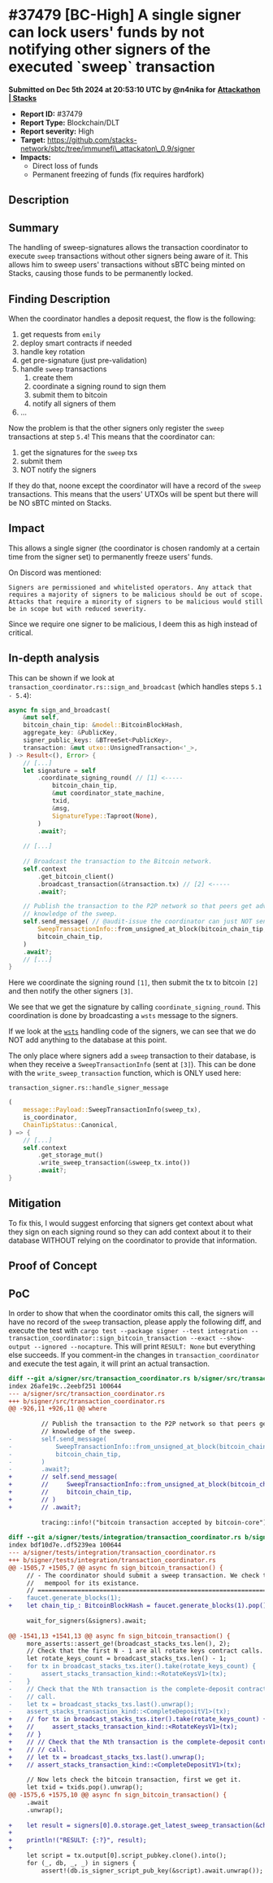 # #37479 \[BC-High] A single signer can lock users' funds by not notifying other signers of the executed \`sweep\` transaction

**Submitted on Dec 5th 2024 at 20:53:10 UTC by @n4nika for** [**Attackathon | Stacks**](https://immunefi.com/audit-competition/stacks-attackathon-1)

* **Report ID:** #37479
* **Report Type:** Blockchain/DLT
* **Report severity:** High
* **Target:** https://github.com/stacks-network/sbtc/tree/immunefi\_attackaton\_0.9/signer
* **Impacts:**
  * Direct loss of funds
  * Permanent freezing of funds (fix requires hardfork)

## Description

## Summary

The handling of sweep-signatures allows the transaction coordinator to execute `sweep` transactions without other signers being aware of it. This allows him to sweep users' transactions without sBTC being minted on Stacks, causing those funds to be permanently locked.

## Finding Description

When the coordinator handles a deposit request, the flow is the following:

1. get requests from `emily`
2. deploy smart contracts if needed
3. handle key rotation
4. get pre-signature (just pre-validation)
5. handle `sweep` transactions
   1. create them
   2. coordinate a signing round to sign them
   3. submit them to bitcoin
   4. notify all signers of them
6. ...

Now the problem is that the other signers only register the `sweep` transactions at step `5.4`! This means that the coordinator can:

1. get the signatures for the `sweep` txs
2. submit them
3. NOT notify the signers

If they do that, noone except the coordinator will have a record of the `sweep` transactions. This means that the users' UTXOs will be spent but there will be NO sBTC minted on Stacks.

## Impact

This allows a single signer (the coordinator is chosen randomly at a certain time from the signer set) to permanently freeze users' funds.

On Discord was mentioned:

```
Signers are permissioned and whitelisted operators. Any attack that requires a majority of signers to be malicious should be out of scope. Attacks that require a minority of signers to be malicious would still be in scope but with reduced severity.
```

Since we require one signer to be malicious, I deem this as high instead of critical.

## In-depth analysis

This can be shown if we look at `transaction_coordinator.rs::sign_and_broadcast` (which handles steps `5.1 - 5.4`):

```rs
async fn sign_and_broadcast(
    &mut self,
    bitcoin_chain_tip: &model::BitcoinBlockHash,
    aggregate_key: &PublicKey,
    signer_public_keys: &BTreeSet<PublicKey>,
    transaction: &mut utxo::UnsignedTransaction<'_>,
) -> Result<(), Error> {
    // [...]
    let signature = self
        .coordinate_signing_round( // [1] <-----
            bitcoin_chain_tip,
            &mut coordinator_state_machine,
            txid,
            &msg,
            SignatureType::Taproot(None),
        )
        .await?;
    
    // [...]
    
    // Broadcast the transaction to the Bitcoin network.
    self.context
        .get_bitcoin_client()
        .broadcast_transaction(&transaction.tx) // [2] <-----
        .await?;

    // Publish the transaction to the P2P network so that peers get advance
    // knowledge of the sweep.
    self.send_message( // @audit-issue the coordinator can just NOT send this, enabling him to cause funds loss to users!!
        SweepTransactionInfo::from_unsigned_at_block(bitcoin_chain_tip, transaction), // [3] <-----
        bitcoin_chain_tip,
    )
    .await?;
    // [...]
}
```

Here we coordinate the signing round `[1]`, then submit the tx to bitcoin `[2]` and then notify the other signers `[3]`.

We see that we get the signature by calling `coordinate_signing_round`. This coordination is done by broadcasting a `wsts` message to the signers.

If we look at the [`wsts`](https://github.com/stacks-network/sbtc/blob/53cc756c0ddecff7518534a69bef59fadb5ab1d4/signer/src/transaction_signer.rs#L242) handling code of the signers, we can see that we do NOT add anything to the database at this point.

The only place where signers add a `sweep` transaction to their database, is when they receive a `SweepTransactionInfo` (sent at `[3]`). This can be done with the `write_sweep_transaction` function, which is ONLY used here:

`transaction_signer.rs::handle_signer_message`

```rs
(
    message::Payload::SweepTransactionInfo(sweep_tx),
    is_coordinator,
    ChainTipStatus::Canonical,
) => {
    // [...]
    self.context
        .get_storage_mut()
        .write_sweep_transaction(&sweep_tx.into())
        .await?;
}
```

## Mitigation

To fix this, I would suggest enforcing that signers get context about what they sign on each signing round so they can add context about it to their database WITHOUT relying on the coordinator to provide that information.

## Proof of Concept

## PoC

In order to show that when the coordinator omits this call, the signers will have no record of the `sweep` transaction, please apply the following diff, and execute the test with `cargo test --package signer --test integration -- transaction_coordinator::sign_bitcoin_transaction --exact --show-output --ignored --nocapture`. This will print `RESULT: None` but everything else succeeds. If you comment-in the changes in `transaction_coordinator` and execute the test again, it will print an actual transaction.

```diff
diff --git a/signer/src/transaction_coordinator.rs b/signer/src/transaction_coordinator.rs
index 26afe19c..2eebf251 100644
--- a/signer/src/transaction_coordinator.rs
+++ b/signer/src/transaction_coordinator.rs
@@ -926,11 +926,11 @@ where
 
         // Publish the transaction to the P2P network so that peers get advance
         // knowledge of the sweep.
-        self.send_message(
-            SweepTransactionInfo::from_unsigned_at_block(bitcoin_chain_tip, transaction),
-            bitcoin_chain_tip,
-        )
-        .await?;
+        // self.send_message(
+        //     SweepTransactionInfo::from_unsigned_at_block(bitcoin_chain_tip, transaction),
+        //     bitcoin_chain_tip,
+        // )
+        // .await?;
 
         tracing::info!("bitcoin transaction accepted by bitcoin-core");
 
diff --git a/signer/tests/integration/transaction_coordinator.rs b/signer/tests/integration/transaction_coordinator.rs
index bdf10d7e..df5239ea 100644
--- a/signer/tests/integration/transaction_coordinator.rs
+++ b/signer/tests/integration/transaction_coordinator.rs
@@ -1505,7 +1505,7 @@ async fn sign_bitcoin_transaction() {
     // - The coordinator should submit a sweep transaction. We check the
     //   mempool for its existance.
     // =========================================================================
-    faucet.generate_blocks(1);
+    let chain_tip_: BitcoinBlockHash = faucet.generate_blocks(1).pop().unwrap().into();
 
     wait_for_signers(&signers).await;
 
@@ -1541,13 +1541,13 @@ async fn sign_bitcoin_transaction() {
     more_asserts::assert_ge!(broadcast_stacks_txs.len(), 2);
     // Check that the first N - 1 are all rotate keys contract calls.
     let rotate_keys_count = broadcast_stacks_txs.len() - 1;
-    for tx in broadcast_stacks_txs.iter().take(rotate_keys_count) {
-        assert_stacks_transaction_kind::<RotateKeysV1>(tx);
-    }
-    // Check that the Nth transaction is the complete-deposit contract
-    // call.
-    let tx = broadcast_stacks_txs.last().unwrap();
-    assert_stacks_transaction_kind::<CompleteDepositV1>(tx);
+    // for tx in broadcast_stacks_txs.iter().take(rotate_keys_count) {
+    //     assert_stacks_transaction_kind::<RotateKeysV1>(tx);
+    // }
+    // // Check that the Nth transaction is the complete-deposit contract
+    // // call.
+    // let tx = broadcast_stacks_txs.last().unwrap();
+    // assert_stacks_transaction_kind::<CompleteDepositV1>(tx);
 
     // Now lets check the bitcoin transaction, first we get it.
     let txid = txids.pop().unwrap();
@@ -1575,6 +1575,10 @@ async fn sign_bitcoin_transaction() {
     .await
     .unwrap();
 
+    let result = signers[0].0.storage.get_latest_sweep_transaction(&chain_tip_, 10000).await.unwrap();
+
+    println!("RESULT: {:?}", result);
+
     let script = tx.output[0].script_pubkey.clone().into();
     for (_, db, _, _) in signers {
         assert!(db.is_signer_script_pub_key(&script).await.unwrap());
```
